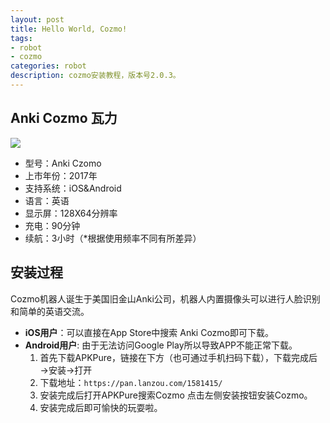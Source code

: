 ```yaml
---
layout: post
title: Hello World, Cozmo!
tags:
- robot
- cozmo
categories: robot
description: cozmo安装教程，版本号2.0.3。
---
```

## Anki Cozmo 瓦力
![](https://chenhe4490.github.io/assets/img/blog/tech-page-dog-desktop.jpg)
- 型号：Anki Czomo
- 上市年份：2017年
- 支持系统：iOS&Android
- 语言：英语
- 显示屏：128X64分辨率
- 充电：90分钟
- 续航：3小时（*根据使用频率不同有所差异）

## 安装过程
Cozmo机器人诞生于美国旧金山Anki公司，机器人内置摄像头可以进行人脸识别和简单的英语交流。

- **iOS用户**：可以直接在App Store中搜索 Anki Cozmo即可下载。
- **Android用户**: 由于无法访问Google Play所以导致APP不能正常下载。
  1. 首先下载APKPure，链接在下方（也可通过手机扫码下载），下载完成后→安装→打开
  2. 下载地址：`https://pan.lanzou.com/1581415/`
  3. 安装完成后打开APKPure搜索Cozmo 点击左侧安装按钮安装Cozmo。
  4. 安装完成后即可愉快的玩耍啦。
